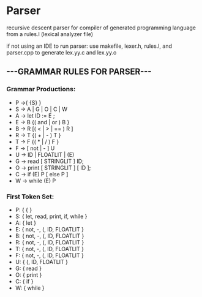 # Parser
recursive descent parser for compiler of generated programming language from a rules.l (lexical analyzer file)

if not using an IDE to run parser: use makefile, lexer.h, rules.l, and parser.cpp to generate lex.yy.c and lex.yy.o

## ---GRAMMAR RULES FOR PARSER---

### Grammar Productions:            
- P →{ {S} } 
- S → A | G | O | C | W             
- A → let ID := E ;                 
- E → B {( and | or ) B }           
- B → R [( < | > | == ) R ]          
- R → T {( + | - ) T }               
- T → F {( * | / ) F }               
- F → [ not | - ] U                  
- U → ID | FLOATLIT | (E)            
- G → read [ STRINGLIT ] ID;         
- O → print [ STRINGLIT ] [ ID ];    
- C → if (E) P [ else P ]            
- W → while (E) P 

###  First Token Set:
- P: { { }
- S: { let, read, print, if, while }
- A: { let }
- E: { not, -, (, ID, FLOATLIT }
- B: { not, -, (, ID, FLOATLIT }
- R: { not, -, (, ID, FLOATLIT }
- T: { not, -, (, ID, FLOATLIT }
- F: { not, -, (, ID, FLOATLIT }
- U: { (, ID, FLOATLIT }
- G: { read }
- O: { print }
- C: { if }
- W: { while }
